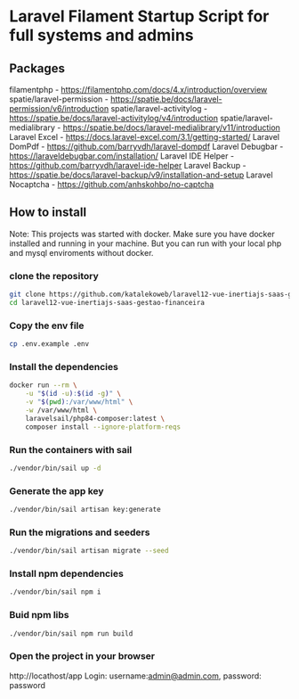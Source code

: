 # Laravel Filament Startup Script for full systems and admins

## Packages
filamentphp - https://filamentphp.com/docs/4.x/introduction/overview
spatie/laravel-permission - https://spatie.be/docs/laravel-permission/v6/introduction
spatie/laravel-activitylog - https://spatie.be/docs/laravel-activitylog/v4/introduction
spatie/laravel-medialibrary - https://spatie.be/docs/laravel-medialibrary/v11/introduction
Laravel Excel - https://docs.laravel-excel.com/3.1/getting-started/
Laravel DomPdf - https://github.com/barryvdh/laravel-dompdf
Laravel Debugbar - https://laraveldebugbar.com/installation/
Laravel IDE Helper - https://github.com/barryvdh/laravel-ide-helper
Laravel Backup - https://spatie.be/docs/laravel-backup/v9/installation-and-setup
Laravel Nocaptcha - https://github.com/anhskohbo/no-captcha

## How to install

Note: This projects was started with docker. Make sure you have docker installed and running in your machine.
But you can run with your local php and mysql enviroments without docker.

### clone the repository
```bash
git clone https://github.com/katalekoweb/laravel12-vue-inertiajs-saas-gestao-financeira.git
cd laravel12-vue-inertiajs-saas-gestao-financeira
```

### Copy the env file 
```bash
cp .env.example .env
```

### Install the dependencies 
```bash
docker run --rm \
    -u "$(id -u):$(id -g)" \
    -v "$(pwd):/var/www/html" \
    -w /var/www/html \
    laravelsail/php84-composer:latest \
    composer install --ignore-platform-reqs
```

### Run the containers with sail
```bash
./vendor/bin/sail up -d
```

### Generate the app key
```bash
./vendor/bin/sail artisan key:generate
```

### Run the migrations and seeders
```bash
./vendor/bin/sail artisan migrate --seed
```

### Install npm dependencies
```bash
./vendor/bin/sail npm i
```

### Buid npm libs
```bash
./vendor/bin/sail npm run build
```

### Open the project in your browser
http://locathost/app
Login: username:admin@admin.com, password: password